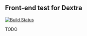 ## Front-end test for Dextra

[![Build Status](https://travis-ci.org/richardaum/frontend-test-dextra.svg?branch=master)](https://travis-ci.org/richardaum/frontend-test-dextra)

TODO
